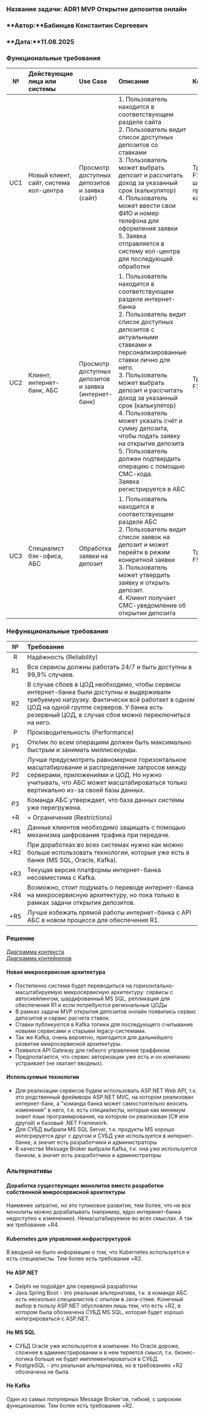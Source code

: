 ### **Название задачи:** ADR1 MVP Открытие депозитов онлайн

### **Автор:**Бабинцев Константин Сергеевич

### **Дата:**11.08.2025

### **Функциональные требования**

| **№** | **Действующие лица или системы**       | **Use Case**                                          | **Описание**                                                                                                                                                                                                                                                                                                                                                                                                                                                                                   | **Комментарий**                                    |
|:-----:|:---------------------------------------|:------------------------------------------------------|:-----------------------------------------------------------------------------------------------------------------------------------------------------------------------------------------------------------------------------------------------------------------------------------------------------------------------------------------------------------------------------------------------------------------------------------------------------------------------------------------------|:---------------------------------------------------|
|  UC1  | Новый клиент, сайт, система кол-центра | Просмотр доступных депозитов и заявка (сайт)          | 1. Пользователь находится в соответствующем разделе сайта<br/>2. Пользователь видит список доступных депозитов со ставками<br/>3. Пользователь может выбрать депозит и рассчитать доход за указанный срок (калькулятор)<br/>4. Пользователь может ввести свои ФИО и номер телефона для оформления заявки<br/>5. Заявка отправляется в систему кол-центра для последующей обработки                                                                                                             | Требования F1, F2. Для шага 4 предусмотреть капчу. |
|  UC2  | Клиент, интернет-банк, АБС             | Просмотр доступных депозитов и заявка (интернет-банк) | 1. Пользователь находится в соответствующем разделе интернет-банка<br/>2. Пользователь видит список доступных депозитов с актуальными ставками и персонализированные ставки лично для него.<br/>3. Пользователь может выбрать депозит и рассчитать доход за указанный срок (калькулятор)<br/>4. Пользователь может указать счёт и сумму депозита, чтобы подать заявку на открытие депозита<br/>5. Пользователь должен подтвердить операцию с помощью СМС-кода.<br/>Заявка регистрируется в АБС | Требования F3, F4.                                 |
|  UC3  | Специалист бэк-офиса, АБС              | Обработка заявки на депозит                           | 1. Пользователь находится в соответствующем разделе АБС<br/>2. Пользователь видит список заявок на депозит и может перейти в режим конкретной заявки<br/>3. Пользователь может утвердить заявку и открыть депозит.<br/>4. Клиент получает СМС-уведомление об открытии депозита                                                                                                                                                                                                                 | Требования F5, F6.                                 |

### **Нефункциональные требования**

| **№** | **Требование**                                                                                                                                                                                                                                     |
|:-----:|:---------------------------------------------------------------------------------------------------------------------------------------------------------------------------------------------------------------------------------------------------|
|   R   | Надёжность (Reliability)                                                                                                                                                                                                                           |                                                                                                                                                                                                                           
|  R1   | Все сервисы должны работать 24/7 и быть доступны в 99,9% случаев.                                                                                                                                                                                  |
|  R2   | В случае сбоев в ЦОД необходимо, чтобы сервисы интернет-банка были доступны и выдерживали требуемую нагрузку. Фактически всё работает в одном ЦОД на одной группе серверов. У банка есть резервный ЦОД, в случае сбоя можно переключиться на него. |
|   P   | Производительность (Performance)                                                                                                                                                                                                                   |
|  P1   | Отклик по всем операциям должен быть максимально быстрым и занимать миллисекунды.                                                                                                                                                                  |
|  P2   | Лучше предусмотреть равномерное горизонтальное масштабирование и распределение запросов между серверами, приложениями и ЦОД. Но нужно учитывать, что АБС может масштабироваться только вертикально из-за своей базы данных.                        |
|  P3   | Команда АБС утверждает, что база данных системы уже перегружена.                                                                                                                                                                                   |
|  +R   | + Ограничения (Restrictions)                                                                                                                                                                                                                       |
|  +R1  | Данные клиентов необходимо защищать с помощью механизма шифрования трафика при передаче.                                                                                                                                                           |
|  +R2  | При доработках во всех системах нужно как можно больше использовать технологии, которые уже есть в банке (MS SQL, Oracle, Kafka).                                                                                                                  |
|  +R3  | Текущая версия платформы интернет-банка несовместима с Kafka.                                                                                                                                                                                      |
|  +R4  | Возможно, стоит подумать о переводе интернет-банка на микросервисную архитектуру, но пока только в рамках задачи открытия депозитов.                                                                                                               |
|  +R5  | Лучше избежать прямой работы интернет-банка с API АБС в новом процессе для обеспечения R1.                                                                                                                                                         |

### </a>**Решение**

[Диаграмма контекста](./Context.puml)<br/>
[Диаграмма контейнеров](./Container.puml)<br/>

#### </a>**Новая микросервисная архитектура**
* Постепенно система будет переводиться на горизонтально-масштабируемую микросервисную архитектуру: сервисы с автоскейлингом, шардированный MS SQL, репликация для обеспечения R1 и если потребуются региональные ЦОДы 
* В рамках задачи MVP открытия депозитов онлайн появились сервис депозитов и сервис расчета ставок. 
* Ставки публикуются в Kafka топики для последующего считывания новыми сервисами и старыми legacy-системами. 
* Так же Kafka, очень вероятно, пригодится для дальнейшего развитие микросервисной архитектуры.
* Появился API Gateway для гибкого управления траффиком.
* Предполагается, что сервис авторизации уже есть и он компанию устраивает (не хватает вводных).

#### </a>**Используемые технологии**
* Для реализации сервисов будем использовать ASP.NET Web API, т.к. это родственный фреймворк ASP.NET MVC, на котором реализован интернет-банк, а "команда банка может самостоятельно вносить изменения" в него, т.е. есть специалисты, которые как минимум знают язык программрования, на котором он реализован (C# или другой) и базовый .NET Framework.
* Для СУБД выбрали MS SQL Server, т.к. продукты MS хорошо интегрируется друг с другом и СУБД уже используется в интернет-банке, а значит есть разработчики и администраторы
* В качестве Message Broker выбрали Kafka, т.к. она уже используется банком, а значит есть разработчики и администраторы

### **Альтернативы**

#### Доработка существующих монолитов вместо разработки собственной микросервисной архитектуры
Наименее затратно, но это тупиковое развитие, тем более, что не все монолиты можно дорабатывать (например, ядро интеренет-банка недоступно к изменению). Немасштабируемое во всех смыслах. А так же требование +R4. 
#### Kubernetes для управления инфраструктурой
В вводной не было информации о том, что Kubernetes используется и есть специалисты. Тем более есть требование +R2.
#### Не ASP.NET
* Delphi не подойдет для серверной разработки
* Java Spring Boot - это реальная альтернатива, т.к. в команде АБС есть несколько специалистов с опытом в Java-стеке. Конечный выбор в пользу ASP.NET обусловлен лишь тем, что есть +R2, в котором была обозначена СУБД MS SQL, которая будет хорошо интегрироваться с ASP.NET. 
#### Не MS SQL
* СУБД Oracle уже используется в компании. Но Oracle дороже, сложнее в администрировании и в нем теряется смысл, т.к. бизнес-логика больше не будет имплементироваться в СУБД.
* PostgreSQL - это реальная альтернатива, но в требованиях +R2 обозначена не была.
#### Не Kafka
Один из самых популярных Message Broker'ов, гибкий, с широким функционалом. Тем более есть требование +R2.


